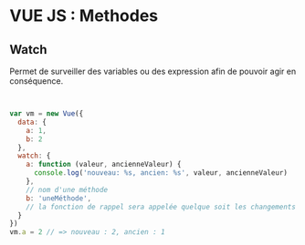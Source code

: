 # VUE JS : Methodes

## Watch

Permet de surveiller des variables ou des expression afin de pouvoir agir en conséquence.

```js


var vm = new Vue({
  data: {
    a: 1,
    b: 2
  },
  watch: {
    a: function (valeur, ancienneValeur) {
      console.log('nouveau: %s, ancien: %s', valeur, ancienneValeur)
    },
    // nom d'une méthode
    b: 'uneMéthode',
    // la fonction de rappel sera appelée quelque soit les changements des propriétés de l'objet observé indépendamment de leur profondeur
  }
})
vm.a = 2 // => nouveau : 2, ancien : 1
```
